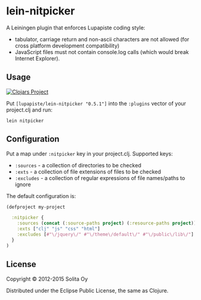 # lein-nitpicker

A Leiningen plugin that enforces Lupapiste coding style:
  * tabulator, carriage return and non-ascii characters are not allowed
    (for cross platform development compatibility)
  * JavaScript files must not contain console.log calls
    (which would break Internet Explorer).

## Usage

[![Clojars Project](http://clojars.org/lupapiste/lein-nitpicker/latest-version.svg)](http://clojars.org/lupapiste/lein-nitpicker)

Put `[lupapiste/lein-nitpicker "0.5.1"]` into the `:plugins` vector
of your project.clj and run:

    lein nitpicker

## Configuration

Put a map under `:nitpicker` key in your project.clj. Supported keys:
 * `:sources` - a collection of directories to be checked
 * `:exts` - a collection of file extensions of files to be checked
 * `:excludes` - a collection of regular expressions of file names/paths to ignore

The default configuration is:

```clojure
(defproject my-project

  :nitpicker {
    :sources (concat (:source-paths project) (:resource-paths project))
    :exts ["clj" "js" "css" "html"]
    :excludes [#"\/jquery\/" #"\/theme\/default\/" #"\/public\/lib\/"]
  }
)
```

## License

Copyright © 2012-2015 Solita Oy

Distributed under the Eclipse Public License, the same as Clojure.
